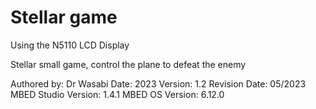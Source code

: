 # Stellar game
Using the N5110 LCD Display

Stellar small game, control the plane to defeat the enemy

Authored by:            Dr Wasabi
Date:                   2023
Version:                1.2
Revision Date:          05/2023
MBED Studio Version:    1.4.1
MBED OS Version:        6.12.0
